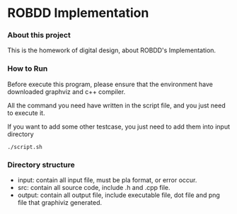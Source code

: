 # ROBDD Implementation

### About this project

This is the homework of digital design, about ROBDD's Implementation.
### How to Run

Before execute this program, please ensure that the environment have downloaded graphviz and c++ compiler.

All the command you need have written in the script file, and you just need to execute it.

If you want to add some other testcase, you just need to add them into input directory

```shell
./script.sh

```

### Directory structure

- input: contain all input file, must be pla format, or error occur.
- src: contain all source code, include .h and .cpp file.
- output: contain all output file, include executable file, dot file and png file that graphiviz generated.